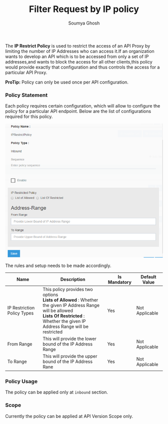 ﻿---
title: "Filter Request by IP policy"
toc: true
tag: developers
category: "API-Management"
author: "Soumya Ghosh"
menus: 
    policies:
        icon: fa fa-cogs
        title: "IP-Restrict Policy" 

---
The **IP Restrict Policy** is used to restrict the access of an API Proxy by limiting the number of IP Addresses who can access it.If an organization wants to develop an API which is to be accessed from only a set of IP addresses,and wants to block 
the access for all other clients,this policy would provide exactly that configuration and thus controls the access for a particular API Proxy.

**ProTip:** Policy can only be used once per API configuration.

### Policy Statement

Each policy requires certain configuration, which will allow to configure the policy for a particular API endpoint. 
Below are the list of configurations required for this policy.

![I P Restrict Policy](/staticfiles/api-management/media/IPRestrictPolicy.PNG)

The rules and setup needs to be made accordingly. 

|Name|Description|Is Mandatory|Default Value|
|-----------|--------------------------------------------------------|----------|----------|
|IP Restriction Policy Types|This policy provides two options  <br/> __Lists of Allowed__ : Whether the given IP Address Range will be allowed <br/> __Lists Of Restricted__ : Whether the given IP Address Range will be restricted |Yes| Not Applicable |
|From Range|This will provide the lower bound of the IP Address Range |Yes|Not Applicable|
|To Range|This will provide the upper bound of the IP Address Rane |Yes|Not Applicable|

### Policy Usage

The policy can be applied only at `inbound` section.

### Scope

Currently the policy can be applied at API Version Scope only.


